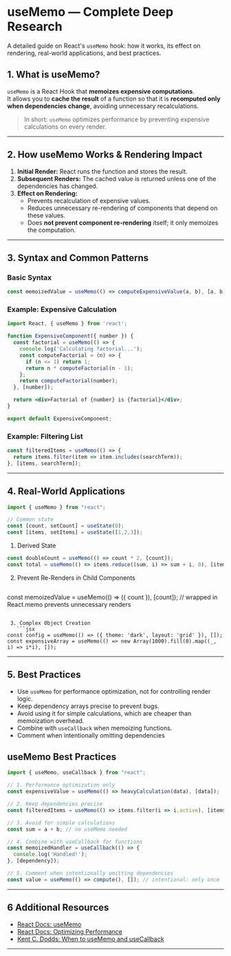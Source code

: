 # useMemo — Complete Deep Research

A detailed guide on React's `useMemo` hook: how it works, its effect on rendering, real-world applications, and best practices.

## 1. What is useMemo?

`useMemo` is a React Hook that **memoizes expensive computations**.  
It allows you to **cache the result** of a function so that it is **recomputed only when dependencies change**, avoiding unnecessary recalculations.

> In short: `useMemo` optimizes performance by preventing expensive calculations on every render.

---

## 2. How useMemo Works & Rendering Impact

1. **Initial Render:** React runs the function and stores the result.
2. **Subsequent Renders:** The cached value is returned unless one of the dependencies has changed.
3. **Effect on Rendering:**
   - Prevents recalculation of expensive values.
   - Reduces unnecessary re-rendering of components that depend on these values.
   - Does **not prevent component re-rendering** itself; it only memoizes the computation.

---

## 3. Syntax and Common Patterns

### Basic Syntax

```jsx
const memoizedValue = useMemo(() => computeExpensiveValue(a, b), [a, b]);
```

### Example: Expensive Calculation

```jsx
import React, { useMemo } from 'react';

function ExpensiveComponent({ number }) {
  const factorial = useMemo(() => {
    console.log('Calculating factorial...');
    const computeFactorial = (n) => {
      if (n <= 1) return 1;
      return n * computeFactorial(n - 1);
    };
    return computeFactorial(number);
  }, [number]);

  return <div>Factorial of {number} is {factorial}</div>;
}

export default ExpensiveComponent;
```

### Example: Filtering List

```jsx
const filteredItems = useMemo(() => {
  return items.filter(item => item.includes(searchTerm));
}, [items, searchTerm]);
```

---

## 4. Real-World Applications

```jsx
import { useMemo } from "react";

// Common state
const [count, setCount] = useState(0);
const [items, setItems] = useState([1,2,3]);
```

1. Derived State
 ```jsx
const doubleCount = useMemo(() => count * 2, [count]);
const total = useMemo(() => items.reduce((sum, i) => sum + i, 0), [items]);

```
 2. Prevent Re-Renders in Child Components
    ```jsx
const memoizedValue = useMemo(() => ({ count }), [count]);
// <ChildComponent data={memoizedValue} /> wrapped in React.memo prevents unnecessary renders
```

 3. Complex Object Creation
   ```jsx
const config = useMemo(() => ({ theme: 'dark', layout: 'grid' }), []);
const expensiveArray = useMemo(() => new Array(1000).fill(0).map((_, i) => i*i), []);
```

---

## 5. Best Practices

- Use `useMemo` for performance optimization, not for controlling render logic.
- Keep dependency arrays precise to prevent bugs.
- Avoid using it for simple calculations, which are cheaper than memoization overhead.
- Combine with `useCallback` when memoizing functions.
- Comment when intentionally omitting dependencies

## useMemo Best Practices 

```jsx
import { useMemo, useCallback } from "react";

// 1. Performance optimization only
const expensiveValue = useMemo(() => heavyCalculation(data), [data]);

// 2. Keep dependencies precise
const filteredItems = useMemo(() => items.filter(i => i.active), [items]);

// 3. Avoid for simple calculations
const sum = a + b; // no useMemo needed

// 4. Combine with useCallback for functions
const memoizedHandler = useCallback(() => {
  console.log('Handled!');
}, [dependency]);

// 5. Comment when intentionally omitting dependencies
const value = useMemo(() => compute(), []); // intentional: only once

```
---

## 6  Additional Resources

- [React Docs: useMemo](https://react.dev/reference/react/useMemo)
- [React Docs: Optimizing Performance](https://react.dev/learn/optimizing-performance)
- [Kent C. Dodds: When to useMemo and useCallback](https://kentcdodds.com/blog/usememo-and-usecallback)

---
